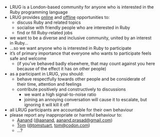 * LRUG is a London-based community for anyone who is interested in the Ruby programming language
* LRUG provides [online](http://lrug.org/mailing-list) and [offline](http://lanyrd.com/series/lrug/) opportunities to:
    * discuss Ruby and related topics
    * socialise with friendly people who are interested in Ruby
    * find or fill Ruby-related jobs
* we want to be a diverse and inclusive community, united by an interest in Ruby…
* …so we want anyone who is interested in Ruby to participate
* it’s of primary importance that everyone who wants to participate feels safe and welcome
    * (if you’ve behaved badly elsewhere, that may count against you here because of the effect it has on other people)
* as a participant in LRUG, you should:
    * behave respectfully towards other people and be considerate of their time, attention and feelings
    * contribute positively and constructively to discussions
        * we want a high signal-to-noise ratio
        * joining an annoying conversation will cause it to escalate, but ignoring it will kill it off
* all LRUG participants are accountable for their own behaviour
* please report any inappropriate or harmful behaviour to:
    * [Aanand](http://aanandprasad.com/) ([@aanand](http://twitter.com/aanand), [aanand.prasad@gmail.com](mailto:aanand.prasad@gmail.com))
    * [Tom](http://codon.com/) ([@tomstuart](http://twitter.com/tomstuart), [tom@codon.com](mailto:tom@codon.com))
    * …?
